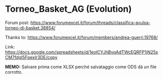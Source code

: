 # Torneo_Basket_AG (Evolution)

Forum post: https://www.forumexcel.it/forum/threads/classifica-avulsa-torneo-di-basket.38854/

Thanks to: https://www.forumexcel.it/forum/members/andrea-guerri.19768/

Link: https://docs.google.com/spreadsheets/d/1eolCYJhBvqAdTWcEQRFP1jN25sCM7fdgI5FpexIr3DE/copy

**MEMO:** Salvare prima come XLSX perché salvataggio come ODS dà un file corrotto.

